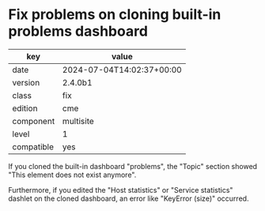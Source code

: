[//]: # (werk v2)
# Fix problems on cloning built-in problems dashboard

key        | value
---------- | ---
date       | 2024-07-04T14:02:37+00:00
version    | 2.4.0b1
class      | fix
edition    | cme
component  | multisite
level      | 1
compatible | yes

If you cloned the built-in dashboard "problems", the "Topic" section showed
"This element does not exist anymore".

Furthermore, if you edited the "Host statistics" or "Service statistics"
dashlet on the cloned dashboard, an error like "KeyError (size)" occurred.
